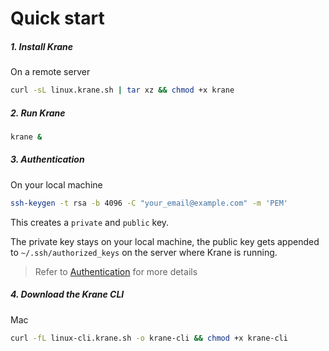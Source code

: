 # Quick start

##### 1. Install Krane

On a remote server

```bash
curl -sL linux.krane.sh | tar xz && chmod +x krane
```

##### 2. Run Krane

```bash
krane &
```

##### 3. Authentication

On your local machine

```bash
ssh-keygen -t rsa -b 4096 -C "your_email@example.com" -m 'PEM'
```

This creates a `private` and `public` key.

The private key stays on your local machine, the public key gets appended to `~/.ssh/authorized_keys` on the server where Krane is running.

> Refer to [Authentication](../components/authentication.md) for more details

##### 4. Download the Krane CLI

Mac

```bash
curl -fL linux-cli.krane.sh -o krane-cli && chmod +x krane-cli
```

